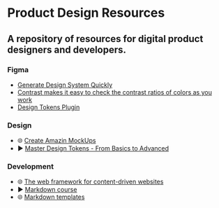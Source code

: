 # Product Design Resources

## A repository of resources for digital product designers and developers.

### Figma
  - [Generate Design System Quickly](https://figr.design/)
  - [Contrast makes it easy to check the contrast ratios of colors as you work](https://www.figma.com/community/plugin/748533339900865323/contrast)
  - [Design Tokens Plugin](https://www.figma.com/community/plugin/888356646278934516/design-tokens)


### Design
  - 🌐 [Create Amazin MockUps](https://shots.so/)
  - ▶️ [Master Design Tokens - From Basics to Advanced](https://www.youtube.com/watch?v=OMGTP2QpfiY)


### Development
  - 🌐 [The web framework for content-driven websites](https://astro.build/)
  - ▶️ [Markdown course](https://ed.team/cursos/markdown)
  - 🌐 [Markdown templates](https://github.com/durgeshsamariya/awesome-github-profile-readme-templates/tree/master/templates)
